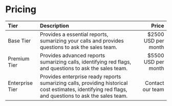 # Pricing


| Tier | Description | Price |
| :----------- | :----------- | -----------: |
| Base Tier | Provides a essential reports, sumarizing your calls and provides questions to ask the sales team.  | $2500 USD per month |
| Premium Tier | Provides advanced reports sumarizing calls, identifying red flags, and questions to ask the sales team. | $5500 USD per month |
| Enterprise Tier | Provides enterprise ready reports sumarizing calls, providing historical cost estimates, identifying red flags, and questions to ask the sales team. | Contact our team |
